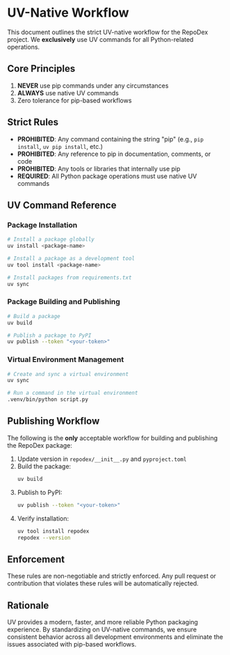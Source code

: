 # UV-Native Workflow

This document outlines the strict UV-native workflow for the RepoDex project. We **exclusively** use UV commands for all Python-related operations.

## Core Principles

1. **NEVER** use pip commands under any circumstances
2. **ALWAYS** use native UV commands
3. Zero tolerance for pip-based workflows

## Strict Rules

- **PROHIBITED**: Any command containing the string "pip" (e.g., `pip install`, `uv pip install`, etc.)
- **PROHIBITED**: Any reference to pip in documentation, comments, or code
- **PROHIBITED**: Any tools or libraries that internally use pip
- **REQUIRED**: All Python package operations must use native UV commands

## UV Command Reference

### Package Installation

```sh
# Install a package globally
uv install <package-name>

# Install a package as a development tool
uv tool install <package-name>

# Install packages from requirements.txt
uv sync
```

### Package Building and Publishing

```sh
# Build a package
uv build

# Publish a package to PyPI
uv publish --token "<your-token>"
```

### Virtual Environment Management

```sh
# Create and sync a virtual environment
uv sync

# Run a command in the virtual environment
.venv/bin/python script.py
```

## Publishing Workflow

The following is the **only** acceptable workflow for building and publishing the RepoDex package:

1. Update version in `repodex/__init__.py` and `pyproject.toml`
2. Build the package:
   ```sh
   uv build
   ```
3. Publish to PyPI:
   ```sh
   uv publish --token "<your-token>"
   ```
4. Verify installation:
   ```sh
   uv tool install repodex
   repodex --version
   ```

## Enforcement

These rules are non-negotiable and strictly enforced. Any pull request or contribution that violates these rules will be automatically rejected.

## Rationale

UV provides a modern, faster, and more reliable Python packaging experience. By standardizing on UV-native commands, we ensure consistent behavior across all development environments and eliminate the issues associated with pip-based workflows.
